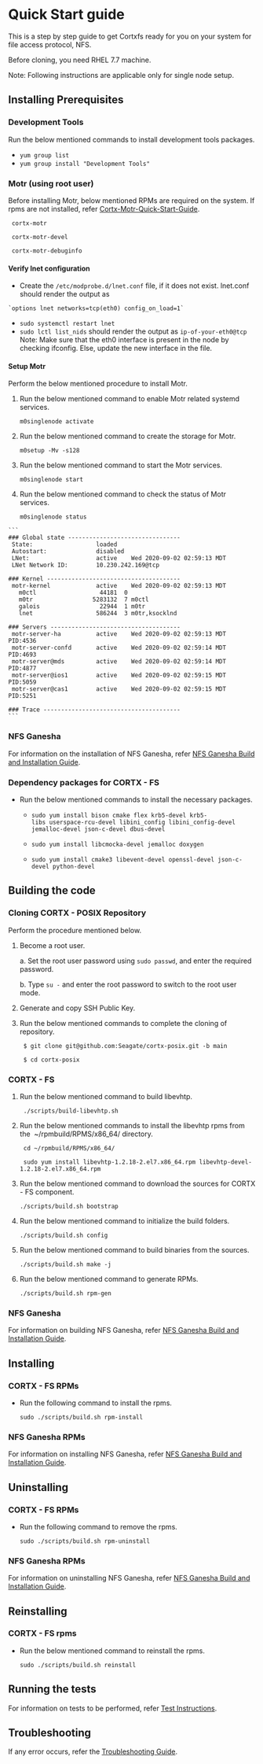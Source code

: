 # Quick Start guide

This is a step by step guide to get Cortxfs ready for you on your system for file access protocol, NFS.

Before cloning, you need RHEL 7.7 machine.

Note: Following instructions are applicable only for single node setup.

## Installing Prerequisites

  ### Development Tools
  
  Run the below mentioned commands to install development tools packages.

  * `yum group list`
  * `yum group install "Development Tools"`
  
  ### Motr (using root user)
  
  Before installing Motr, below mentioned RPMs are required on the system. If rpms are not installed, refer [Cortx-Motr-Quick-Start-Guide](https://github.com/Seagate/cortx-motr/blob/dev/doc/Quick-Start-Guide.rst).
  
  ```
   cortx-motr
  
   cortx-motr-devel
  
   cortx-motr-debuginfo
  ```
  
  #### Verify lnet configuration

   * Create the `/etc/modprobe.d/lnet.conf` file, if it does not exist. lnet.conf should render the output as

	`options lnet networks=tcp(eth0) config_on_load=1`
   
   * `sudo systemctl restart lnet`
   * `sudo lctl list_nids` should render the output as `ip-of-your-eth0@tcp`
   Note: Make sure that the eth0 interface is present in the node by checking ifconfig. Else, update the new interface in the file.

  #### Setup Motr
  
  Perform the below mentioned procedure to install Motr.
  
  1. Run the below mentioned command to enable Motr related systemd services.
  
     `m0singlenode activate`
    
  2. Run the below mentioned command to create the storage for Motr.
  
      `m0setup -Mv -s128`
    
  3. Run the below mentioned command to start the Motr services.
  
      `m0singlenode start`
    
  4. Run the below mentioned command to check the status of Motr services.
  
      `m0singlenode status`
      
      
	```
	### Global state --------------------------------
	 State:                  loaded
	 Autostart:              disabled
	 LNet:                   active    Wed 2020-09-02 02:59:13 MDT
	 LNet Network ID:        10.230.242.169@tcp

	### Kernel --------------------------------------
	 motr-kernel             active    Wed 2020-09-02 02:59:13 MDT
	   m0ctl                  44181  0
	   m0tr                 5283132  7 m0ctl
	   galois                 22944  1 m0tr
	   lnet                  586244  3 m0tr,ksocklnd

	### Servers -------------------------------------
	 motr-server-ha          active    Wed 2020-09-02 02:59:13 MDT    PID:4536
	 motr-server-confd       active    Wed 2020-09-02 02:59:14 MDT    PID:4693
	 motr-server@mds         active    Wed 2020-09-02 02:59:14 MDT    PID:4877
	 motr-server@ios1        active    Wed 2020-09-02 02:59:15 MDT    PID:5059
	 motr-server@cas1        active    Wed 2020-09-02 02:59:15 MDT    PID:5251

	### Trace ---------------------------------------
	```

  ### NFS Ganesha

  For information on the installation of NFS Ganesha, refer [NFS Ganesha Build and Installation Guide](https://github.com/Seagate/cortx-posix/blob/main/doc/NFS_%20Ganesha_Build_and_Installation_Guide.md).
  
  ### Dependency packages for CORTX - FS
  
  * Run the below mentioned commands to install the necessary packages. 
  
    * `sudo yum install bison cmake flex krb5-devel krb5-libs userspace-rcu-devel libini_config libini_config-devel jemalloc-devel json-c-devel dbus-devel`
    
    * `sudo yum install libcmocka-devel jemalloc doxygen`
  
    * `sudo yum install cmake3 libevent-devel openssl-devel json-c-devel python-devel`
  
## Building the code

  ### Cloning CORTX - POSIX Repository
 
  Perform the procedure mentioned below.
  
  1. Become a root user.
  
     a. Set the root user password using `sudo passwd`, and enter the required password.
   
     b. Type `su -` and enter the root password to switch to the root user mode.
  
  2. Generate and copy SSH Public Key.
  
  3. Run the below mentioned commands to complete the cloning of repository.
  
      ` $ git clone git@github.com:Seagate/cortx-posix.git -b main`
    
      ` $ cd cortx-posix`     
      
  ### CORTX - FS
  
  1. Run the below mentioned command to build libevhtp.
  
      ` ./scripts/build-libevhtp.sh`
    
  2. Run the below mentioned commands to install the libevhtp rpms from the  ~/rpmbuild/RPMS/x86_64/ directory.
    
      ` cd ~/rpmbuild/RPMS/x86_64/`
    
      ` sudo yum install libevhtp-1.2.18-2.el7.x86_64.rpm libevhtp-devel-1.2.18-2.el7.x86_64.rpm`
    
  3. Run the below mentioned command to download the sources for CORTX - FS component.
  
      `./scripts/build.sh bootstrap`
      
  4. Run the below mentioned command to initialize the build folders.
  
      `./scripts/build.sh config`
      
  5. Run the below mentioned command to build binaries from the sources.
  
      `./scripts/build.sh make -j`
      
  6. Run the below mentioned command to generate RPMs.
  
      `./scripts/build.sh rpm-gen`
  
  ### NFS Ganesha
  
   For information on building NFS Ganesha, refer [NFS Ganesha Build and Installation Guide](https://github.com/Seagate/cortx-posix/blob/main/doc/NFS_%20Ganesha_Build_and_Installation_Guide.md).
    
## Installing
  
  ### CORTX - FS RPMs
 
  * Run the following command to install the rpms.
  
    `sudo ./scripts/build.sh rpm-install`
  
  ### NFS Ganesha RPMs
  
  For information on installing NFS Ganesha, refer [NFS Ganesha Build and Installation Guide](https://github.com/Seagate/cortx-posix/blob/main/doc/NFS_%20Ganesha_Build_and_Installation_Guide.md).
  
## Uninstalling
  
  ### CORTX - FS RPMs
  
  * Run the following command to remove the rpms.
  
     `sudo ./scripts/build.sh rpm-uninstall`
  
  ### NFS Ganesha RPMs

  For information on uninstalling NFS Ganesha, refer [NFS Ganesha Build and Installation Guide](https://github.com/Seagate/cortx-posix/blob/main/doc/NFS_%20Ganesha_Build_and_Installation_Guide.md).
  
## Reinstalling
  
  ### CORTX - FS rpms
  
  * Run the below mentioned command to reinstall the rpms.
  
      `sudo ./scripts/build.sh reinstall`

## Running the tests

For information on tests to be performed, refer [Test Instructions](https://github.com/Seagate/cortx-posix/blob/main/doc/Test_Instructions.md).

## Troubleshooting

If any error occurs, refer the [Troubleshooting Guide](https://github.com/Seagate/cortx-posix/blob/main/doc/Troubleshooting_Guide.md).

